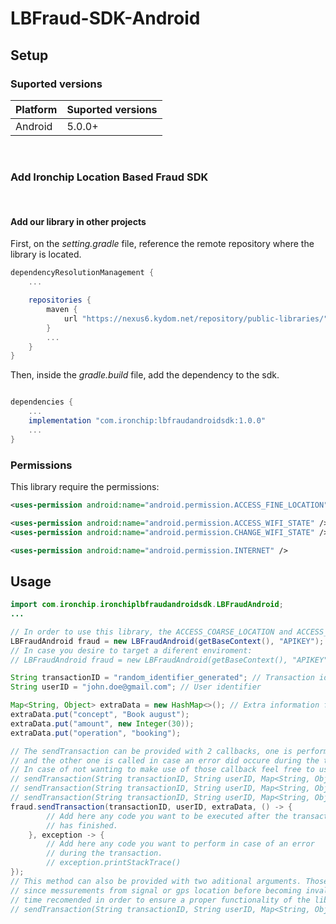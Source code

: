 # LBFraud-SDK-Android

## Setup

### Suported versions
| Platform | Suported versions |
| --- | --- |
| Android | 5.0.0+ |
    
<br>

### Add Ironchip Location Based Fraud SDK

<br>

#### Add our library in other projects

First, on the *setting.gradle* file, reference the remote repository where the library is located. 
``` gradle
dependencyResolutionManagement {
    ...

    repositories {
        maven {
            url "https://nexus6.kydom.net/repository/public-libraries/"
        }
        ...
    }
}
```

Then, inside the *gradle.build* file, add the dependency to the sdk.
``` gradle

dependencies {
    ...
    implementation "com.ironchip:lbfraudandroidsdk:1.0.0"
    ...
}

```

### Permissions
This library require the permissions:

``` xml
<uses-permission android:name="android.permission.ACCESS_FINE_LOCATION" />

<uses-permission android:name="android.permission.ACCESS_WIFI_STATE" />
<uses-permission android:name="android.permission.CHANGE_WIFI_STATE" />

<uses-permission android:name="android.permission.INTERNET" />
```


## Usage

```java
import com.ironchip.ironchiplbfraudandroidsdk.LBFraudAndroid;
...

// In order to use this library, the ACCESS_COARSE_LOCATION and ACCESS_FINE_LOCATION need to be granted.
LBFraudAndroid fraud = new LBFraudAndroid(getBaseContext(), "APIKEY");
// In case you desire to target a diferent enviroment:
// LBFraudAndroid fraud = new LBFraudAndroid(getBaseContext(), "APIKEY", host);

String transactionID = "random_identifier_generated"; // Transaction identifier request for fraud results
String userID = "john.doe@gmail.com"; // User identifier

Map<String, Object> extraData = new HashMap<>(); // Extra information for analysis
extraData.put("concept", "Book august");
extraData.put("amount", new Integer(30));
extraData.put("operation", "booking");

// The sendTransaction can be provided with 2 callbacks, one is performed when the transaction is finished
// and the other one is called in case an error did occure during the transaction process.
// In case of not wanting to make use of those callback feel free to use:
// sendTransaction(String transactionID, String userID, Map<String, Object> extraData)
// sendTransaction(String transactionID, String userID, Map<String, Object> extraData, Runnable onFinish)
// sendTransaction(String transactionID, String userID, Map<String, Object> extraData, ExceptionCallback exceptionCallback)
fraud.sendTransaction(transactionID, userID, extraData, () -> {
        // Add here any code you want to be executed after the transaction
        // has finished.
    }, exception -> {
        // Add here any code you want to perform in case of an error
        // during the transaction.
        // exception.printStackTrace()
});
// This method can also be provided with two aditional arguments. Those arguments set the maximum time that can lapse 
// since messurements from signal or gps location before becoming invalid. This values are se by default to the minimum 
// time recomended in order to ensure a proper functionality of the library, but can be increased to lower the battery consumption if desired.
// sendTransaction(String transactionID, String userID, Map<String, Object> extraData, Runnable onFinish, ExceptionCallback exceptionCallback, long gpsMaxValidTimeLapseMilliseconds, long wifiMaxValidTimeLapseMilliseconds)
```
